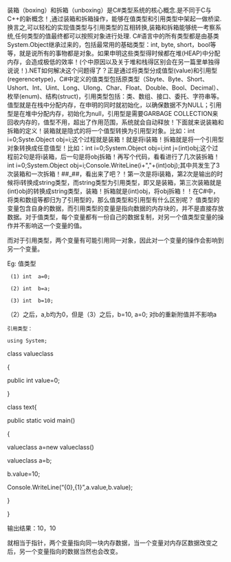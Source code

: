 装箱（boxing）和拆箱（unboxing）是C#类型系统的核心概念.是不同于C与C++的新概念！,通过装箱和拆箱操作，能够在值类型和引用类型中架起一做桥梁.换言之,可以轻松的实现值类型与引用类型的互相转换,装箱和拆箱能够统一考察系统,任何类型的值最终都可以按照对象进行处理.   C#语言中的所有类型都是由基类System.Object继承过来的，包括最常用的基础类型：int, byte, short，bool等等，就是说所有的事物都是对象。如果申明这些类型得时候都在堆(HEAP)中分配内存，会造成极低的效率！(个中原因以及关于堆和栈得区别会在另一篇里单独得说说！).NET如何解决这个问题得了？正是通过将类型分成值型(value)和引用型(regerencetype)，C#中定义的值类型包括原类型（Sbyte、Byte、Short、Ushort、Int、Uint、Long、Ulong、Char、Float、Double、Bool、Decimal）、枚举(enum)、结构(struct)，引用类型包括：类、数组、接口、委托、字符串等。值型就是在栈中分配内存，在申明的同时就初始化，以确保数据不为NULL；引用型是在堆中分配内存，初始化为null，引用型是需要GARBAGE COLLECTION来回收内存的，值型不用，超出了作用范围，系统就会自动释放！下面就来说装箱和拆箱的定义！装箱就是隐式的将一个值型转换为引用型对象。比如：int i=0;Syste.Object obj=i;这个过程就是装箱！就是将i装箱！拆箱就是将一个引用型对象转换成任意值型！比如：int i=0;System.Object obj=i;int j=(int)obj;这个过程前2句是将i装箱，后一句是将obj拆箱！再写个代码，看看进行了几次装拆箱！int i=0;System.Object obj=i;Console.WriteLine(i+&quot;,&quot;+(int)obj);其中共发生了3次装箱和一次拆箱！##_##，看出来了吧？！第一次是将i装箱，第2次是输出的时候将i转换成string类型，而string类型为引用类型，即又是装箱，第三次装箱就是(int)obj的转换成string类型，装箱！拆箱就是(int)obj，将obj拆箱！！在C#中，将类和数组等都归为了引用型的，那么值类型和引用型有什么区别呢？  值类型的变量包含自身的数据，而引用类型的变量是指向数据的内存块的，并不是直接存放数据。对于值类型，每个变量都有一份自己的数据复制，对另一个值类型变量的操作并不影响这一个变量的值。

  而对于引用类型，两个变量有可能引用同一对象，因此对一个变量的操作会影响到另一个变量。

 Eg: 值类型

     (1) int  a=0;     

     (2) int  b=a;

     (3) int  b=10;       

（2）之后，a,b均为0，但是（3）之后，b=10, a=0; 对b的重新附值并不影响a

    引用类型：

    using System;

   class valueclass

  {

   public int value=0;

}

class text{

public static void main()

{

valueclass a=new  valueclass()

valueclass a=b;

b.value=10;

Console.WriteLine(“{0},{1}”,a.value,b.value);

}

}

输出结果：10，10             

就相当于指针，两个变量指向同一块内存数据，当一个变量对内存区数据改变之后，另一个变量指向的数据当然也会改变。
